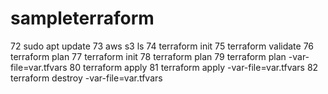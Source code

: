 # sampleterraform

   72  sudo apt update
   73  aws s3 ls
   74  terraform init
   75  terraform validate
   76  terraform plan
   77  terraform init
   78  terraform plan
   79  terraform plan -var-file=var.tfvars
   80  terraform apply
   81  terraform apply -var-file=var.tfvars
   82  terraform destroy -var-file=var.tfvars
